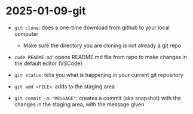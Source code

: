# 2025-01-09-git

- `git clone`: does a one-time download from github to your local computer
    - Make sure the directory you are cloning is not already a git repo

- `code README.md`: opens README.md file from repo to make changes in the default editor (VSCode)
- `git status`: tells you what is happening in your current git repository
- `git add <FILE>`: adds <FILE> to the staging area
- `git commit -m "MESSAGE"`: creates a commit (aka snapshot) with the changes in the staging area, with the message given